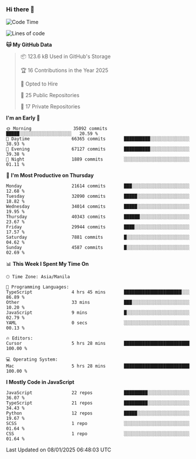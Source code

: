 ### Hi there 👋

<!--START_SECTION:waka-->
![Code Time](http://img.shields.io/badge/Code%20Time-1%2C372%20hrs%2015%20mins-blue)

![Lines of code](https://img.shields.io/badge/From%20Hello%20World%20I%27ve%20Written-67.5%20million%20lines%20of%20code-blue)

**🐱 My GitHub Data** 

> 📦 123.6 kB Used in GitHub's Storage 
 > 
> 🏆 16 Contributions in the Year 2025
 > 
> 💼 Opted to Hire
 > 
> 📜 25 Public Repositories 
 > 
> 🔑 17 Private Repositories 
 > 
**I'm an Early 🐤** 

```text
🌞 Morning                35092 commits       █████░░░░░░░░░░░░░░░░░░░░   20.59 % 
🌆 Daytime                66365 commits       ██████████░░░░░░░░░░░░░░░   38.93 % 
🌃 Evening                67127 commits       ██████████░░░░░░░░░░░░░░░   39.38 % 
🌙 Night                  1889 commits        ░░░░░░░░░░░░░░░░░░░░░░░░░   01.11 % 
```
📅 **I'm Most Productive on Thursday** 

```text
Monday                   21614 commits       ███░░░░░░░░░░░░░░░░░░░░░░   12.68 % 
Tuesday                  32090 commits       █████░░░░░░░░░░░░░░░░░░░░   18.82 % 
Wednesday                34014 commits       █████░░░░░░░░░░░░░░░░░░░░   19.95 % 
Thursday                 40343 commits       ██████░░░░░░░░░░░░░░░░░░░   23.67 % 
Friday                   29944 commits       ████░░░░░░░░░░░░░░░░░░░░░   17.57 % 
Saturday                 7881 commits        █░░░░░░░░░░░░░░░░░░░░░░░░   04.62 % 
Sunday                   4587 commits        █░░░░░░░░░░░░░░░░░░░░░░░░   02.69 % 
```


📊 **This Week I Spent My Time On** 

```text
🕑︎ Time Zone: Asia/Manila

💬 Programming Languages: 
TypeScript               4 hrs 45 mins       ██████████████████████░░░   86.89 % 
Other                    33 mins             ███░░░░░░░░░░░░░░░░░░░░░░   10.20 % 
JavaScript               9 mins              █░░░░░░░░░░░░░░░░░░░░░░░░   02.79 % 
YAML                     0 secs              ░░░░░░░░░░░░░░░░░░░░░░░░░   00.13 % 

🔥 Editors: 
Cursor                   5 hrs 28 mins       █████████████████████████   100.00 % 

💻 Operating System: 
Mac                      5 hrs 28 mins       █████████████████████████   100.00 % 
```

**I Mostly Code in JavaScript** 

```text
JavaScript               22 repos            █████████░░░░░░░░░░░░░░░░   36.07 % 
TypeScript               21 repos            █████████░░░░░░░░░░░░░░░░   34.43 % 
Python                   12 repos            █████░░░░░░░░░░░░░░░░░░░░   19.67 % 
SCSS                     1 repo              ░░░░░░░░░░░░░░░░░░░░░░░░░   01.64 % 
CSS                      1 repo              ░░░░░░░░░░░░░░░░░░░░░░░░░   01.64 % 
```




 Last Updated on 08/01/2025 06:48:03 UTC
<!--END_SECTION:waka-->
